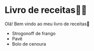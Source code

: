 # Livro de receitas:man_cook:

Olá! Bem vindo ao meu livro de receitas:wave:

- Strogonoff de frango
- Pavê
- Bolo de cenoura

